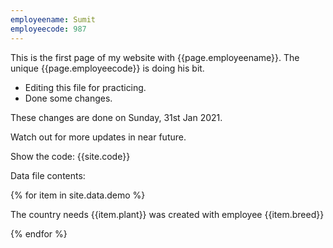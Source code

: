 ```yaml
---
employeename: Sumit
employeecode: 987
---
```



This is the first page of my website with {{page.employeename}}. The unique {{page.employeecode}} is doing his bit.

- Editing this file for practicing. 
- Done some changes. 

These changes are done on Sunday, 31st Jan 2021.

Watch out for more updates in near future.

Show the code: {{site.code}}

Data file contents:

{% for item in site.data.demo %}

The country needs {{item.plant}} was created with employee {{item.breed}}

{% endfor %}
